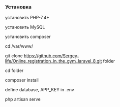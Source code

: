 ### Установка

установить PHP-7.4+

установить MySQL

установить composer

cd /var/www/

git clone https://github.com/Sergey-life/Online_registration_in_the_gym_laravel_8.git folder

cd folder

composer install

define database, APP_KEY in .env

php artisan serve
